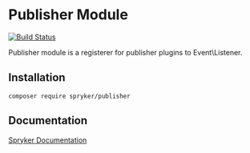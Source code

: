 # Publisher Module
[![Build Status](https://travis-ci.org/spryker/publisher.svg)](https://travis-ci.org/spryker/publisher)

Publisher module is a registerer for publisher plugins to Event\Listener.

## Installation

```
composer require spryker/publisher
```

## Documentation

[Spryker Documentation](https://documentation.spryker.com/module_guide/overview.htm)
